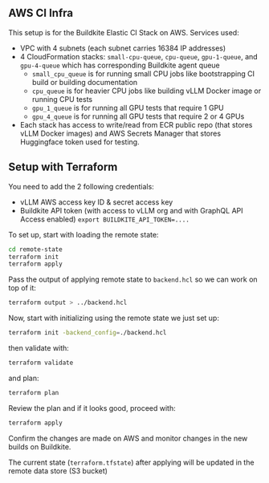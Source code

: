 ## AWS CI Infra

This setup is for the Buildkite Elastic CI Stack on AWS.
Services used:
- VPC with 4 subnets (each subnet carries 16384 IP addresses)
- 4 CloudFormation stacks: `small-cpu-queue`, `cpu-queue`, `gpu-1-queue`, and `gpu-4-queue` which has corresponding Buildkite agent queue
    - `small_cpu_queue` is for running small CPU jobs like bootstrapping CI build or building documentation
    - `cpu_queue` is for heavier CPU jobs like building vLLM Docker image or running CPU tests
    - `gpu_1_queue` is for running all GPU tests that require 1 GPU
    - `gpu_4_queue` is for running all GPU tests that require 2 or 4 GPUs
- Each stack has access to write/read from ECR public repo (that stores vLLM Docker images) and AWS Secrets Manager that stores Huggingface token used for testing.

## Setup with Terraform

You need to add the 2 following credentials:
- vLLM AWS access key ID & secret access key 
- Buildkite API token (with access to vLLM org and with GraphQL API Access enabled) `export BUILDKITE_API_TOKEN=....`

To set up, start with loading the remote state:
```bash
cd remote-state
terraform init
terraform apply
```

Pass the output of applying remote state to `backend.hcl` so we can work on top of it:
```bash
terraform output > ../backend.hcl
```

Now, start with initializing using the remote state we just set up:
```bash
terraform init -backend_config=./backend.hcl
```

then validate with:
```bash
terraform validate
```

and plan:
```bash
terraform plan
```

Review the plan and if it looks good, proceed with:
```bash
terraform apply
```

Confirm the changes are made on AWS and monitor changes in the new builds on Buildkite.

The current state (`terraform.tfstate`) after applying will be updated in the remote data store (S3 bucket)
